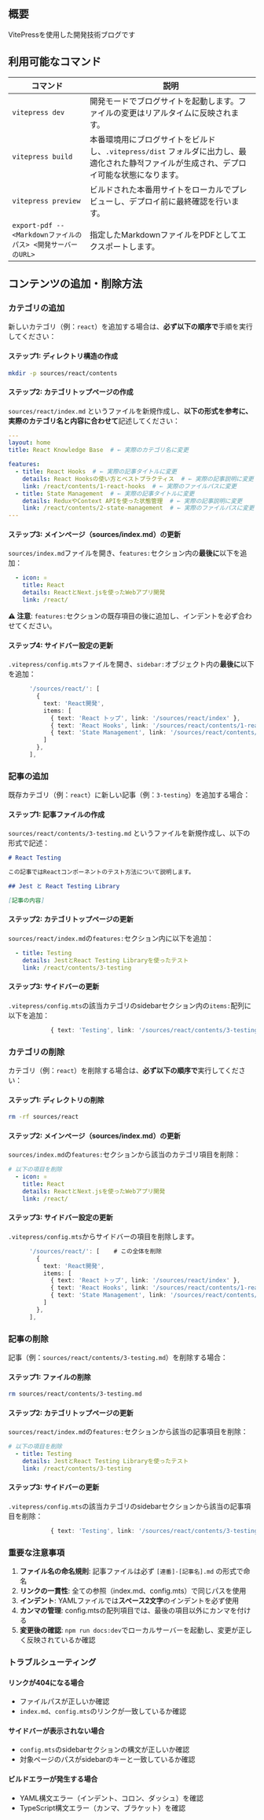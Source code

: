 ## 概要

VitePressを使用した開発技術ブログです

## 利用可能なコマンド

| コマンド | 説明 |
| --- | --- |
| `vitepress dev` | 開発モードでブログサイトを起動します。ファイルの変更はリアルタイムに反映されます。 |
| `vitepress build` | 本番環境用にブログサイトをビルドし、`.vitepress/dist` フォルダに出力し、最適化された静적ファイルが生成され、デプロイ可能な状態になります。 |
| `vitepress preview`| ビルドされた本番用サイトをローカルでプレビューし、デプロイ前に最終確認を行います。 |
| `export-pdf -- <Markdownファイルのパス> <開発サーバーのURL>` | 指定したMarkdownファイルをPDFとしてエクスポートします。 |

## コンテンツの追加・削除方法

### カテゴリの追加

新しいカテゴリ（例：`react`）を追加する場合は、**必ず以下の順序で**手順を実行してください：

#### ステップ1: ディレクトリ構造の作成
```bash
mkdir -p sources/react/contents
```

#### ステップ2: カテゴリトップページの作成
`sources/react/index.md` というファイルを新規作成し、**以下の形式を参考に、実際のカテゴリ名と内容に合わせて**記述してください：
```yaml
---
layout: home
title: React Knowledge Base  # ← 実際のカテゴリ名に変更

features:
  - title: React Hooks  # ← 実際の記事タイトルに変更
    details: React Hooksの使い方とベストプラクティス  # ← 実際の記事説明に変更
    link: /react/contents/1-react-hooks  # ← 実際のファイルパスに変更
  - title: State Management  # ← 実際の記事タイトルに変更
    details: ReduxやContext APIを使った状態管理  # ← 実際の記事説明に変更
    link: /react/contents/2-state-management  # ← 実際のファイルパスに変更
---
```

#### ステップ3: メインページ（sources/index.md）の更新
`sources/index.md`ファイルを開き、`features:`セクション内の**最後に**以下を追加：
```yaml
  - icon: ⚛️
    title: React
    details: ReactとNext.jsを使ったWebアプリ開発
    link: /react/
```

**⚠️ 注意**: `features:`セクションの既存項目の後に追加し、インデントを必ず合わせてください。

#### ステップ4: サイドバー設定の更新
`.vitepress/config.mts`ファイルを開き、`sidebar:`オブジェクト内の**最後に**以下を追加：
```typescript
      '/sources/react/': [
        {
          text: 'React開発',
          items: [
            { text: 'React トップ', link: '/sources/react/index' },
            { text: 'React Hooks', link: '/sources/react/contents/1-react-hooks' },
            { text: 'State Management', link: '/sources/react/contents/2-state-management' },
          ]
        },
      ],
```

### 記事の追加

既存カテゴリ（例：`react`）に新しい記事（例：`3-testing`）を追加する場合：

#### ステップ1: 記事ファイルの作成
`sources/react/contents/3-testing.md` というファイルを新規作成し、以下の形式で記述：
```markdown
# React Testing

この記事ではReactコンポーネントのテスト方法について説明します。

## Jest と React Testing Library

[記事の内容]
```

#### ステップ2: カテゴリトップページの更新
`sources/react/index.md`の`features:`セクション内に以下を追加：
```yaml
  - title: Testing
    details: JestとReact Testing Libraryを使ったテスト
    link: /react/contents/3-testing
```

#### ステップ3: サイドバーの更新
`.vitepress/config.mts`の該当カテゴリのsidebarセクション内の`items:`配列に以下を追加：
```typescript
            { text: 'Testing', link: '/sources/react/contents/3-testing' },
```

### カテゴリの削除

カテゴリ（例：`react`）を削除する場合は、**必ず以下の順序で**実行してください：

#### ステップ1: ディレクトリの削除
```bash
rm -rf sources/react
```

#### ステップ2: メインページ（sources/index.md）の更新
`sources/index.md`の`features:`セクションから該当のカテゴリ項目を削除：
```yaml
# 以下の項目を削除
  - icon: ⚛️
    title: React
    details: ReactとNext.jsを使ったWebアプリ開発
    link: /react/
```

#### ステップ3: サイドバー設定の更新
`.vitepress/config.mts`からサイドバーの項目を削除します。

```typescript
      '/sources/react/': [    # この全体を削除
        {
          text: 'React開発',
          items: [
            { text: 'React トップ', link: '/sources/react/index' },
            { text: 'React Hooks', link: '/sources/react/contents/1-react-hooks' },
            { text: 'State Management', link: '/sources/react/contents/2-state-management' },
          ]
        },
      ],
```

### 記事の削除

記事（例：`sources/react/contents/3-testing.md`）を削除する場合：

#### ステップ1: ファイルの削除
```bash
rm sources/react/contents/3-testing.md
```

#### ステップ2: カテゴリトップページの更新
`sources/react/index.md`の`features:`セクションから該当の記事項目を削除：
```yaml
# 以下の項目を削除
  - title: Testing
    details: JestとReact Testing Libraryを使ったテスト
    link: /react/contents/3-testing
```

#### ステップ3: サイドバーの更新
`.vitepress/config.mts`の該当カテゴリのsidebarセクションから該当の記事項目を削除：
```typescript
            { text: 'Testing', link: '/sources/react/contents/3-testing' },  # この行を削除
```

### 重要な注意事項

1. **ファイル名の命名規則**: 記事ファイルは必ず `[連番]-[記事名].md` の形式で命名
2. **リンクの一貫性**: 全ての参照（index.md、config.mts）で同じパスを使用
3. **インデント**: YAMLファイルでは**スペース2文字**のインデントを必ず使用
4. **カンマの管理**: config.mtsの配列項目では、最後の項目以外にカンマを付ける
5. **変更後の確認**: `npm run docs:dev`でローカルサーバーを起動し、変更が正しく反映されているか確認

### トラブルシューティング

#### リンクが404になる場合
- ファイルパスが正しいか確認
- `index.md`、`config.mts`のリンクが一致しているか確認

#### サイドバーが表示されない場合
- `config.mts`のsidebarセクションの構文が正しいか確認
- 対象ページのパスがsidebarのキーと一致しているか確認

#### ビルドエラーが発生する場合
- YAML構文エラー（インデント、コロン、ダッシュ）を確認
- TypeScript構文エラー（カンマ、ブラケット）を確認
